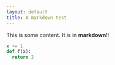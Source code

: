 ```yaml
---
layout: default
title: A markdown test
---
```

This is some content.  It is in **markdown**!!

```python
x += 1
def f(x):
  return 2
```

